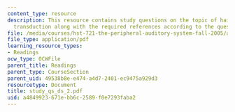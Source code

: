 ```yaml
---
content_type: resource
description: This resource contains study questions on the topic of hair cells and
  transduction along with the required references according to the question.
file: /media/courses/hst-721-the-peripheral-auditory-system-fall-2005/a4849923671ebb6c2589f0e7293faba2_study_qs_ds_2.pdf
file_type: application/pdf
learning_resource_types:
- Readings
ocw_type: OCWFile
parent_title: Readings
parent_type: CourseSection
parent_uid: 49538b8e-e474-a4d7-2401-ec9475a929d3
resourcetype: Document
title: study_qs_ds_2.pdf
uid: a4849923-671e-bb6c-2589-f0e7293faba2
---
```

